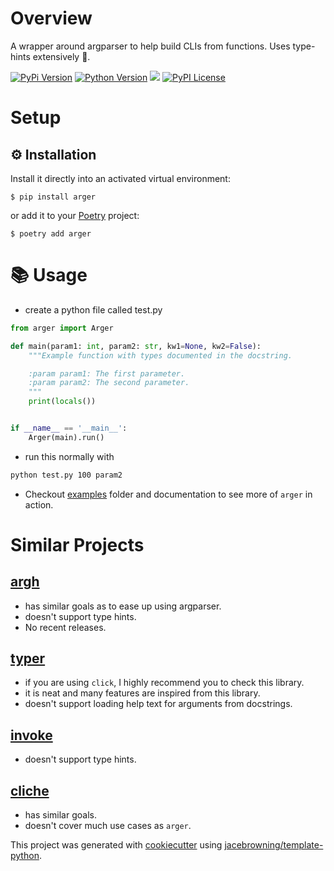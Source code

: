 # Overview

A wrapper around argparser to help build CLIs from functions. Uses type-hints extensively :snake:.

[![PyPi Version](https://img.shields.io/pypi/v/arger.svg?style=flat)](https://pypi.python.org/pypi/arger)
[![Python Version](https://img.shields.io/pypi/pyversions/returns.svg)](https://pypi.org/project/arger/)
![](https://github.com/jnoortheen/arger/workflows/test-and-publish/badge.svg)
[![PyPI License](https://img.shields.io/pypi/l/arger.svg)](https://pypi.org/project/arger)

# Setup 

## :gear: Installation

Install it directly into an activated virtual environment:

```text
$ pip install arger
```

or add it to your [Poetry](https://poetry.eustace.io/) project:

```text
$ poetry add arger
```

# :books: Usage
- create a python file called test.py

```python
from arger import Arger

def main(param1: int, param2: str, kw1=None, kw2=False):
    """Example function with types documented in the docstring.

    :param param1: The first parameter.
    :param param2: The second parameter.
    """
    print(locals())


if __name__ == '__main__':
    Arger(main).run()
```

- run this normally with 

```sh
python test.py 100 param2
```

- Checkout [examples](docs/examples) folder and documentation to see more of `arger` in action.

# Similar Projects

## [argh](https://argh.readthedocs.io/en/latest/tutorial.html) 
 - has similar goals as to ease up using argparser. 
 - doesn't support type hints. 
 - No recent releases.

## [typer](https://github.com/tiangolo/typer)
 - if you are using `click`, I highly recommend you to check this library.
 - it is neat and many features are inspired from this library.
 - doesn't support loading help text for arguments from docstrings.
 
## [invoke](http://www.pyinvoke.org/) 
 - doesn't support type hints.

## [cliche](https://github.com/kootenpv/cliche)
 - has similar goals. 
 - doesn't cover much use cases as `arger`.

This project was generated with [cookiecutter](https://github.com/audreyr/cookiecutter) using [jacebrowning/template-python](https://github.com/jacebrowning/template-python).
